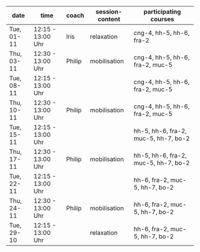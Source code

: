 | date       | time              | coach  | session-content | participating courses                |
| ---------- | ----------------- | ------ | --------------- | ------------------------------------ |
| Tue, 01-11 | 12:15 - 13:00 Uhr | Iris   | relaxation      | cng-4, hh-5, hh-6, fra-2             |
| Thu, 03-11 | 12:30 - 13:00 Uhr | Philip | mobilisation    | cng-4, hh-5, hh-6, fra-2, muc-5      |
| Tue, 08-11 | 12:15 - 13:00 Uhr |        |                 | cng-4, hh-5, hh-6, fra-2, muc-5      |
| Thu, 10-11 | 12:30 - 13:00 Uhr | Philip | mobilisation    | cng-4, hh-5, hh-6, fra-2, muc-5      |
| Tue, 15-11 | 12:15 - 13:00 Uhr |        |                 | hh-5, hh-6, fra-2, muc-5, hh-7, bo-2 |
| Thu, 17-11 | 12:30 - 13:00 Uhr | Philip | mobilisation    | hh-5, hh-6, fra-2, muc-5, hh-7, bo-2 |
| Tue, 22-11 | 12:15 - 13:00 Uhr |        |                 | hh-6, fra-2, muc-5, hh-7, bo-2       |
| Thu, 24-11 | 12:30 - 13:00 Uhr | Philip | mobilisation    | hh-6, fra-2, muc-5, hh-7, bo-2       |
| Tue, 29-10 | 12:15 - 13:00 Uhr |        | relaxation      | hh-6, fra-2, muc-5, hh-7, bo-2       |
